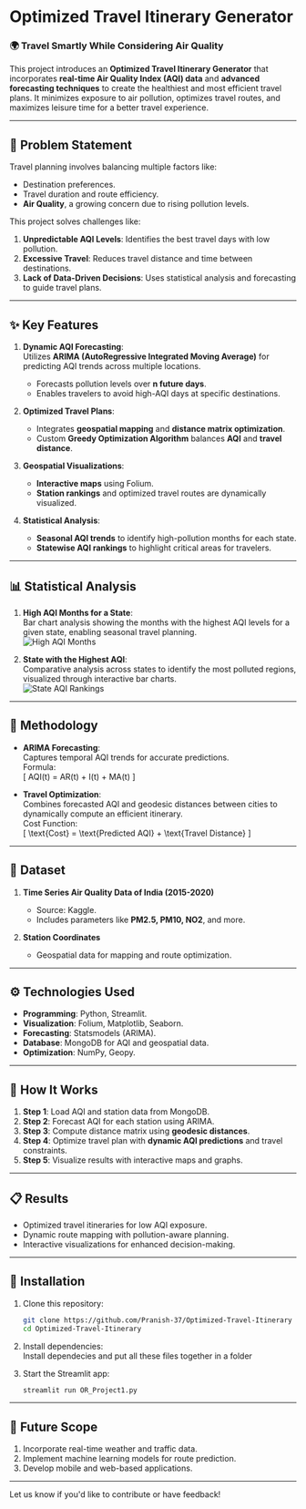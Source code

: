 # Optimized Travel Itinerary Generator

### 🌍 Travel Smartly While Considering Air Quality

This project introduces an **Optimized Travel Itinerary Generator** that incorporates **real-time Air Quality Index (AQI) data** and **advanced forecasting techniques** to create the healthiest and most efficient travel plans. It minimizes exposure to air pollution, optimizes travel routes, and maximizes leisure time for a better travel experience.

---

## 📌 Problem Statement
Travel planning involves balancing multiple factors like:
- Destination preferences.
- Travel duration and route efficiency.
- **Air Quality**, a growing concern due to rising pollution levels.

This project solves challenges like:
1. **Unpredictable AQI Levels**: Identifies the best travel days with low pollution.
2. **Excessive Travel**: Reduces travel distance and time between destinations.
3. **Lack of Data-Driven Decisions**: Uses statistical analysis and forecasting to guide travel plans.

---

## ✨ Key Features
1. **Dynamic AQI Forecasting**:  
   Utilizes **ARIMA (AutoRegressive Integrated Moving Average)** for predicting AQI trends across multiple locations.  
   - Forecasts pollution levels over **n future days**.
   - Enables travelers to avoid high-AQI days at specific destinations.

2. **Optimized Travel Plans**:  
   - Integrates **geospatial mapping** and **distance matrix optimization**.
   - Custom **Greedy Optimization Algorithm** balances **AQI** and **travel distance**.

3. **Geospatial Visualizations**:  
   - **Interactive maps** using Folium.
   - **Station rankings** and optimized travel routes are dynamically visualized.

4. **Statistical Analysis**:  
   - **Seasonal AQI trends** to identify high-pollution months for each state.
   - **Statewise AQI rankings** to highlight critical areas for travelers.

---

## 📊 Statistical Analysis
1. **High AQI Months for a State**:  
   Bar chart analysis showing the months with the highest AQI levels for a given state, enabling seasonal travel planning.  
   ![High AQI Months](images/high_aqi_months.png)

2. **State with the Highest AQI**:  
   Comparative analysis across states to identify the most polluted regions, visualized through interactive bar charts.  
   ![State AQI Rankings](images/state_aqi_ranking.png)

---

## 🔧 Methodology
- **ARIMA Forecasting**:  
  Captures temporal AQI trends for accurate predictions.  
  Formula:  
  \[
  AQI(t) = AR(t) + I(t) + MA(t)
  \]  

- **Travel Optimization**:  
  Combines forecasted AQI and geodesic distances between cities to dynamically compute an efficient itinerary.  
  Cost Function:  
  \[
  \text{Cost} = \text{Predicted AQI} + \text{Travel Distance}
  \]

---

## 📁 Dataset
1. **Time Series Air Quality Data of India (2015-2020)**  
   - Source: Kaggle.  
   - Includes parameters like **PM2.5, PM10, NO2**, and more.

2. **Station Coordinates**  
   - Geospatial data for mapping and route optimization.

---

## ⚙️ Technologies Used
- **Programming**: Python, Streamlit.  
- **Visualization**: Folium, Matplotlib, Seaborn.  
- **Forecasting**: Statsmodels (ARIMA).  
- **Database**: MongoDB for AQI and geospatial data.  
- **Optimization**: NumPy, Geopy.  

---

## 🔗 How It Works
1. **Step 1**: Load AQI and station data from MongoDB.  
2. **Step 2**: Forecast AQI for each station using ARIMA.  
3. **Step 3**: Compute distance matrix using **geodesic distances**.  
4. **Step 4**: Optimize travel plan with **dynamic AQI predictions** and travel constraints.  
5. **Step 5**: Visualize results with interactive maps and graphs.

---

## 📋 Results
- Optimized travel itineraries for low AQI exposure.
- Dynamic route mapping with pollution-aware planning.
- Interactive visualizations for enhanced decision-making.

---

## 🚀 Installation
1. Clone this repository:  
   ```bash
   git clone https://github.com/Pranish-37/Optimized-Travel-Itinerary
   cd Optimized-Travel-Itinerary
   ```

2. Install dependencies:  
  Install dependecies and put all these files together in a folder

3. Start the Streamlit app:  
   ```bash
   streamlit run OR_Project1.py
   ```

---

## 🌟 Future Scope
1. Incorporate real-time weather and traffic data.  
2. Implement machine learning models for route prediction.  
3. Develop mobile and web-based applications.

---

Let us know if you'd like to contribute or have feedback!




